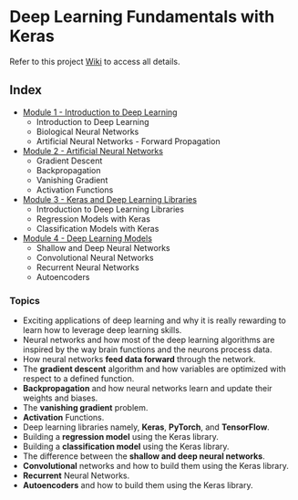 # Deep Learning Fundamentals with Keras
Refer to this project [Wiki](https://github.com/bielrv/Deep-Learning-Fundamentals-Keras/wiki) to access all details.
## Index
* [Module 1 - Introduction to Deep Learning](https://github.com/bielrv/Deep-Learning-Fundamentals-Keras/wiki/Module-1---Introduction-to-Deep-Learning)
    * Introduction to Deep Learning
    * Biological Neural Networks
    * Artificial Neural Networks - Forward Propagation
* [Module 2 - Artificial Neural Networks](https://github.com/bielrv/Deep-Learning-Fundamentals-Keras/wiki/Module-2---Artificial-Neural-Networks)
    * Gradient Descent
    * Backpropagation
    * Vanishing Gradient
    * Activation Functions
* [Module 3 - Keras and Deep Learning Libraries](https://github.com/bielrv/Deep-Learning-Fundamentals-Keras/wiki/Module-3---Keras-and-Deep-Learning-Libraries)
    * Introduction to Deep Learning Libraries
    * Regression Models with Keras
    * Classification Models with Keras
* [Module 4 - Deep Learning Models](https://github.com/bielrv/Deep-Learning-Fundamentals-Keras/wiki/Module-4---Deep-Learning-Models)
    * Shallow and Deep Neural Networks
    * Convolutional Neural Networks
    * Recurrent Neural Networks
    * Autoencoders
### Topics
* Exciting applications of deep learning and why it is really rewarding to learn how to leverage deep learning skills.
* Neural networks and how most of the deep learning algorithms are inspired by the way brain functions and the neurons process data.
* How neural networks **feed data forward** through the network.
* The **gradient descent** algorithm and how variables are optimized with respect to a defined function.
* **Backpropagation** and how neural networks learn and update their weights and biases.
* The **vanishing gradient** problem.
* **Activation** Functions.
* Deep learning libraries namely, **Keras**, **PyTorch**, and **TensorFlow**.
* Building a **regression model** using the Keras library.
* Building a **classification model** using the Keras library.
* The difference between the **shallow and deep neural networks**.
* **Convolutional** networks and how to build them using the Keras library.
* **Recurrent** Neural Networks.
* **Autoencoders** and how to build them using the Keras library.
